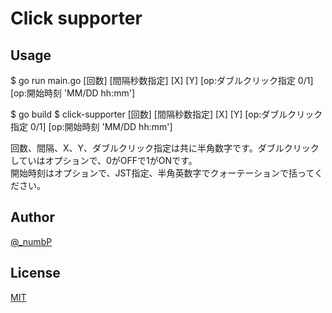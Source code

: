 # Click supporter

## Usage
$ go run main.go [回数] [間隔秒数指定] [X] [Y] [op:ダブルクリック指定 0/1] [op:開始時刻 'MM/DD hh:mm']

$ go build
$ click-supporter [回数] [間隔秒数指定] [X] [Y] [op:ダブルクリック指定 0/1] [op:開始時刻 'MM/DD hh:mm']


回数、間隔、X、Y、ダブルクリック指定は共に半角数字です。ダブルクリックしていはオプションで、0がOFFで1がONです。  
開始時刻はオプションで、JST指定、半角英数字でクォーテーションで括ってください。


## Author

[@_numbP](https://twitter.com/_numbP)

## License

[MIT](https://github.com/go-numb/go-click-tool/blob/master/LICENSE)